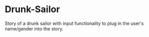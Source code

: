 # Drunk-Sailor
Story of a drunk sailor with input functionality to plug in the user's name/gender into the story.
